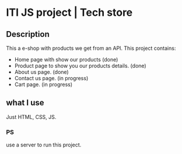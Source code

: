 # ITI JS project | Tech store

## Description

This a e-shop with products we get from an API.
This project contains:

- Home page with show our products (done)
- Product page to show you our products details. (done)
- About us page. (done)
- Contact us page. (in progress)
- Cart page. (in progress)

## what I use

Just HTML, CSS, JS.

### PS

use a server to run this project.
